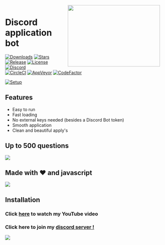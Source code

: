 <img align="right" src="https://ampla-edu.com/wp-content/uploads/2019/09/The-application-process-Icon-760x444_tcm25-483029.jpg" height="200" width="300">

# Discord application bot

[![Downloads](https://img.shields.io/github/downloads/jagrosh/MusicBot/total.svg)](https://discord.gg/9ZrzNkzeN4)
[![Stars](https://img.shields.io/github/stars/jagrosh/MusicBot.svg)](https://discord.gg/9ZrzNkzeN4)
[![Release](https://img.shields.io/github/release/jagrosh/MusicBot.svg)](https://discord.gg/9ZrzNkzeN4)
[![License](https://img.shields.io/github/license/jagrosh/MusicBot.svg)](https://discord.gg/9ZrzNkzeN4)
[![Discord](https://discordapp.com/api/guilds/147698382092238848/widget.png)](https://discord.gg/9ZrzNkzeN4)<br>
[![CircleCI](https://img.shields.io/circleci/project/github/jagrosh/MusicBot/master.svg)](https://discord.gg/9ZrzNkzeN4)
[![AppVeyor](https://ci.appveyor.com/api/projects/status/gdu6nyte5psj6xfk/branch/master?svg=true)](https://discord.gg/9ZrzNkzeN4)
[![CodeFactor](https://www.codefactor.io/repository/github/jagrosh/musicbot/badge)](https://discord.gg/9ZrzNkzeN4)

[![Setup](http://i.imgur.com/VvXYp5j.png)](https://www.youtube.com/channel/UCmkPzf-eAJsiuCh-5kz4Abw)

## Features
  * Easy to run 
  * Fast loading
  * No external keys needed (besides a Discord Bot token)
  * Smooth application
  * Clean and beautiful apply's

## Up to 500 questions

![](https://github.com/mrmotchy/stuff/blob/main/5ws-h.jpg?raw=true)
  
  
## Made with ❤️ and javascript

![](https://github.com/mrmotchy/stuff/blob/main/Bild_2021-05-26_224056.png?raw=true)

## Installation


 ### Click [here](https://www.youtube.com/channel/UCmkPzf-eAJsiuCh-5kz4Abw) to watch my YouTube video 


 ### Click here to join my [discord server !](https://dsc.gg/dst74)

![](https://github.com/mrmotchy/stuff/blob/main/Bild_2021-05-26_224505.png?raw=true)
